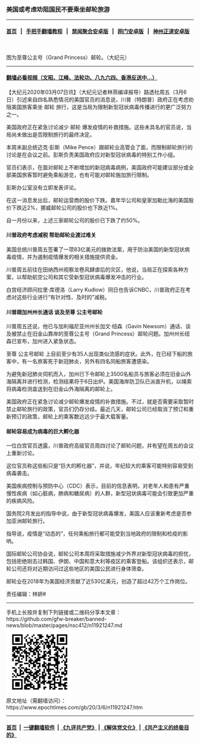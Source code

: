 ### 美国或考虑劝阻国民不要乘坐邮轮旅游
------------------------

#### [首页](https://github.com/gfw-breaker/banned-news/blob/master/README.md) &nbsp;&nbsp;|&nbsp;&nbsp; [手把手翻墙教程](https://github.com/gfw-breaker/guides/wiki) &nbsp;&nbsp;|&nbsp;&nbsp; [禁闻聚合安卓版](https://github.com/gfw-breaker/bn-android) &nbsp;&nbsp;|&nbsp;&nbsp; [网门安卓版](https://github.com/oGate2/oGate) &nbsp;&nbsp;|&nbsp;&nbsp; [神州正道安卓版](https://github.com/SzzdOgate/update) 



<div><img alt="" class="aligncenter wp-post-image" src="https://i.epochtimes.com/assets/uploads/2020/03/Grand-Princess-SF-02-600x400-1.jpg"/>
<div class="red16 caption">
 <p>
  图为至尊公主号（Grand Princess）邮轮。（大纪元）
 </p>
</div>
</div><hr/>

#### [翻墙必看视频（文昭、江峰、法轮功、八九六四、香港反送中...）](https://github.com/gfw-breaker/banned-news/blob/master/pages/link3.md)

<div><p>
 【大纪元2020年03月07日讯】（大纪元记者林燕编译报导）路透社周五（3月6日）引述来自四名熟悉情况的美国官员的消息说，川普（特朗普）政府正在考虑劝阻美国旅客乘坐
 <ok href="https://www.epochtimes.com/gb/tag/%E9%82%AE%E8%BD%AE.html">
  邮轮
 </ok>
 旅行，这是当局为限制新型冠状病毒传播进行的更广泛努力之一。
</p>
<p>
 美国政府正在紧急讨论减少
 <ok href="https://www.epochtimes.com/gb/tag/%E9%82%AE%E8%BD%AE.html">
  邮轮
 </ok>
 爆发疫情的补救措施。这些未具名的官员说，当局尚未做出是否限制旅行的最终决定。
</p>
<p>
 本周末副总统迈克·彭斯（Mike Pence）跟邮轮业高管会了面，而限制邮轮旅行的讨论是在会议之前。彭斯负责美国政府应对新型冠状病毒的特别工作小组。
</p>
<p>
 官员们表示，在面对邮轮上不断增加的新冠病毒病例，美国政府可能建议部分或全部美国旅客暂时避免乘船游览，也有可能对邮轮施加旅行限制。
</p>
<p>
 彭斯办公室没有立即发表评论。
</p>
<p>
 在这一消息发出后，邮轮运营商的股价下跌。嘉年华公司和皇家加勒比海的美国股价下跌近2%，挪威邮轮公司的股价也下跌近1%。
</p>
<p>
 自一月份以来，上述三家邮轮公司的股价已下跌了约50%。
</p>
<h4>
 川普政府考虑减税 帮助邮轮业渡过难关
</h4>
<p>
 美国总统川普周五签署了一项83亿美元的拨款法案，用于防治美国的新型冠状病毒疫情，并为遏制疫情爆发的相关措施提供资金。
</p>
<p>
 川普周五前往在田纳西州视察龙卷风肆虐后的灾区，他说，当局正在探索各种方案，以帮助航空公司和其它受新型冠状病毒爆发冲击的行业。
</p>
<p>
 白宫经济顾问拉里·库德洛（Larry Kudlow）同日也告诉CNBC，川普政府正在考虑对这些行业进行“有针对性、及时的”减税。
</p>
<h4>
 川普跟加州州长通话 谈及至尊
 <ok href="https://www.epochtimes.com/gb/tag/%E5%85%AC%E4%B8%BB%E5%8F%B7%E9%82%AE%E8%BD%AE.html">
  公主号邮轮
 </ok>
</h4>
<p>
 川普周五还说，他已与加利福尼亚州州长加文·纽森（Gavin Newsom）通话、谈及被禁止在旧金山靠岸的至尊公主号（Grand Princess）邮轮问题。加州州长纽森已宣布，加州进入紧急状态。
</p>
<p>
 至尊
 <ok href="https://www.epochtimes.com/gb/tag/%E5%85%AC%E4%B8%BB%E5%8F%B7%E9%82%AE%E8%BD%AE.html">
  公主号邮轮
 </ok>
 上目前至少有35人出现类似流感的症状。此外，在已经下船的旅客中，有一名旅客死于新冠肺炎，另外有四名同船旅客遭感染。
</p>
<p>
 为避免新冠肺炎伺机而入，加州已下令邮轮上3500名船员与旅客必须在旧金山外海隔离并进行检测，检测结果将于6日出炉。美国海岸防卫队已派直升机，以绳索将病毒检测盒送到在旧金山外海隔离的邮轮上。
</p>
<p>
 美国政府正在紧急讨论减少邮轮爆发疫情的补救措施。不过，就是否需要采取暂时禁止邮轮旅行的政策，官员们仍存分歧。最近几天，邮轮公司已经取消了预订和重新预订的政策，邮轮上的乘客数远远少于最大载客量。
</p>
<h4>
 邮轮容易成为病毒的巨大孵化器
</h4>
<p>
 一位白宫官员透露，川普政府高级官员周四讨论了邮轮问题，并有望在周五的会议上重新讨论。
</p>
<p>
 这位官员称这些船只是“巨大的孵化器”，并说，年纪较大的乘客可能特别容易受到病毒袭击。
</p>
<p>
 美国疾病控制与预防中心（CDC）表示，目前的信息表明，对老年人和患有严重慢性疾病（如心脏病，肺病和糖尿病）的人群，新型冠状病毒可能会引致更加严重的疾病风险。
</p>
<p>
 国务院2月发出的指导中说，由于新型冠状病毒爆发，美国人应该重新考虑是否参加亚洲邮轮旅行。
</p>
<p>
 指导说，疫情是“动态的”，任何乘船旅行都可能受到当地政府的限制和检疫的影响。
</p>
<p>
 国际邮轮公司协会说，邮轮公司本周将采取措施减少外界对新型冠状病毒的担忧，包括拒绝刚去过韩国、伊朗、中国和意大利等疫区的乘客登船。该组织还表示，邮轮公司还将对近期访问过这些地区的美国公民进行身体筛查。
</p>
<p>
 邮轮业在2018年为美国经济贡献了近530亿美元，创造了超过42万个工作岗位。
</p>
<p>
 责任编辑：林妍#
</p>
</div>
<hr/>
手机上长按并复制下列链接或二维码分享本文章：<br/>
https://github.com/gfw-breaker/banned-news/blob/master/pages/nsc412/n11921247.md <br/>
<a href='https://github.com/gfw-breaker/banned-news/blob/master/pages/nsc412/n11921247.md'><img src='https://github.com/gfw-breaker/banned-news/blob/master/pages/nsc412/n11921247.md.png'/></a> <br/>
原文地址（需翻墙访问）：https://www.epochtimes.com/gb/20/3/6/n11921247.htm


------------------------
#### [首页](https://github.com/gfw-breaker/banned-news/blob/master/README.md) &nbsp;|&nbsp; [一键翻墙软件](https://github.com/gfw-breaker/nogfw/blob/master/README.md) &nbsp;| [《九评共产党》](https://github.com/gfw-breaker/9ping.md/blob/master/README.md#九评之一评共产党是什么) | [《解体党文化》](https://github.com/gfw-breaker/jtdwh.md/blob/master/README.md) | [《共产主义的终极目的》](https://github.com/gfw-breaker/gczydzjmd.md/blob/master/README.md)


<img src='http://gfw-breaker.win/banned-news/pages/nsc412/n11921247.md' width='0px' height='0px'/>